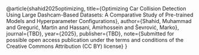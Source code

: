 @article{shahid2025optimizing,
  title={Optimizing Car Collision Detection Using Large Dashcam-Based Datasets: A Comparative Study of Pre-trained Models and Hyperparameter Configurations},
  author={Shahid, Muhammad and Gregurić, Martin and Hassani, Amirhossein and Ševrović, Marko},
  journal={TBD},
  year={2025},
  publisher={TBD},
  note={Submitted for possible open access publication under the terms and conditions of the Creative Commons Attribution (CC BY) license}
}
